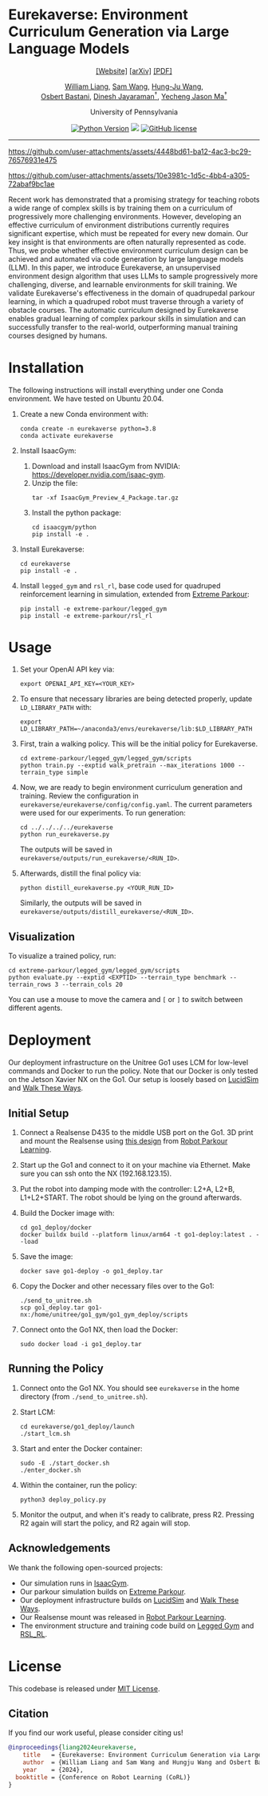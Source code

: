 # Eurekaverse: Environment Curriculum Generation via Large Language Models

<div align="center">

[[Website]](https://eureka-research.github.io/eurekaverse/)
[[arXiv]](https://arxiv.org/abs/2411.01775)
[[PDF]](https://eureka-research.github.io/eurekaverse/assets/eurekaverse_paper.pdf)

[William Liang](https://willjhliang.github.io), [Sam Wang](https://samuelwang23.github.io/), [Hung-Ju Wang](https://www.linkedin.com/in/hungju-wang),<br>
[Osbert Bastani](https://obastani.github.io/), [Dinesh Jayaraman<sup>†</sup>](https://www.seas.upenn.edu/~dineshj/), [Yecheng Jason Ma<sup>†</sup>](https://jasonma2016.github.io/)

University of Pennsylvania

[![Python Version](https://img.shields.io/badge/Python-3.8-blue.svg)](https://github.com/eureka-research/Eurekaverse)
[<img src="https://img.shields.io/badge/Framework-PyTorch-red.svg"/>](https://pytorch.org/)
[![GitHub license](https://img.shields.io/github/license/eureka-research/eurekaverse)](https://github.com/eureka-research/Eurekaverse/blob/main/LICENSE)

______________________________________________________________________

</div>



https://github.com/user-attachments/assets/4448bd61-ba12-4ac3-bc29-76576931e475

https://github.com/user-attachments/assets/10e3981c-1d5c-4bb4-a305-72abaf9bc1ae




Recent work has demonstrated that a promising strategy for teaching robots a wide range of complex skills is by training them on a curriculum of progressively more challenging environments. However, developing an effective curriculum of environment distributions currently requires significant expertise, which must be repeated for every new domain. Our key insight is that environments are often naturally represented as code. Thus, we probe whether effective environment curriculum design can be achieved and automated via code generation by large language models (LLM). In this paper, we introduce Eurekaverse, an unsupervised environment design algorithm that uses LLMs to sample progressively more challenging, diverse, and learnable environments for skill training. We validate Eurekaverse's effectiveness in the domain of quadrupedal parkour learning, in which a quadruped robot must traverse through a variety of obstacle courses. The automatic curriculum designed by Eurekaverse enables gradual learning of complex parkour skills in simulation and can successfully transfer to the real-world, outperforming manual training courses designed by humans.


# Installation
The following instructions will install everything under one Conda environment. We have tested on Ubuntu 20.04.

1. Create a new Conda environment with:
    ```
    conda create -n eurekaverse python=3.8
    conda activate eurekaverse
    ```

2. Install IsaacGym:
    1. Download and install IsaacGym from NVIDIA: https://developer.nvidia.com/isaac-gym.
    2. Unzip the file:
        ```
        tar -xf IsaacGym_Preview_4_Package.tar.gz
        ```
    3. Install the python package:
        ```
        cd isaacgym/python
        pip install -e .
        ```

3. Install Eurekaverse:
    ```
    cd eurekaverse
    pip install -e .
    ```

4. Install `legged_gym` and `rsl_rl`, base code used for quadruped reinforcement learning in simulation, extended from [Extreme Parkour](https://github.com/chengxuxin/extreme-parkour):
    ```
    pip install -e extreme-parkour/legged_gym
    pip install -e extreme-parkour/rsl_rl
    ```

# Usage
1. Set your OpenAI API key via:
    ```
    export OPENAI_API_KEY=<YOUR_KEY>
    ```

2. To ensure that necessary libraries are being detected properly, update `LD_LIBRARY_PATH` with:
    ```
    export LD_LIBRARY_PATH=~/anaconda3/envs/eurekaverse/lib:$LD_LIBRARY_PATH
    ```

3. First, train a walking policy. This will be the initial policy for Eurekaverse.
    ```
    cd extreme-parkour/legged_gym/legged_gym/scripts
    python train.py --exptid walk_pretrain --max_iterations 1000 --terrain_type simple
    ```

4. Now, we are ready to begin environment curriculum generation and training. Review the configuration in `eurekaverse/eurekaverse/config/config.yaml`. The current parameters were used for our experiments. To run generation:
    ```
    cd ../../../../eurekaverse
    python run_eurekaverse.py
    ```
    The outputs will be saved in `eurekaverse/outputs/run_eurekaverse/<RUN_ID>`.

5. Afterwards, distill the final policy via:
    ```
    python distill_eurekaverse.py <YOUR_RUN_ID>
    ```
    Similarly, the outputs will be saved in `eurekaverse/outputs/distill_eurekaverse/<RUN_ID>`.

## Visualization
To visualize a trained policy, run:
```
cd extreme-parkour/legged_gym/legged_gym/scripts
python evaluate.py --exptid <EXPTID> --terrain_type benchmark --terrain_rows 3 --terrain_cols 20
```

You can use a mouse to move the camera and `[` or `]` to switch between different agents.

# Deployment
Our deployment infrastructure on the Unitree Go1 uses LCM for low-level commands and Docker to run the policy. Note that our Docker is only tested on the Jetson Xavier NX on the Go1. Our setup is loosely based on [LucidSim](https://github.com/lucidsim/lucidsim) and [Walk These Ways](https://github.com/Improbable-AI/walk-these-ways).

## Initial Setup

1. Connect a Realsense D435 to the middle USB port on the Go1. 3D print and mount the Realsense using [this design](https://github.com/ZiwenZhuang/parkour/blob/main/go1_ckpts/go1_camMount_30Down.step) from [Robot Parkour Learning](https://github.com/ZiwenZhuang/parkour).

2. Start up the Go1 and connect to it on your machine via Ethernet. Make sure you can ssh onto the NX (192.168.123.15).

3. Put the robot into damping mode with the controller: L2+A, L2+B, L1+L2+START. The robot should be lying on the ground afterwards.

4. Build the Docker image with:
    ```
    cd go1_deploy/docker
    docker buildx build --platform linux/arm64 -t go1-deploy:latest . --load
    ```

5. Save the image:
    ```
    docker save go1-deploy -o go1_deploy.tar
    ```

6. Copy the Docker and other necessary files over to the Go1:
    ```
    ./send_to_unitree.sh
    scp go1_deploy.tar go1-nx:/home/unitree/go1_gym/go1_gym_deploy/scripts
    ```

6. Connect onto the Go1 NX, then load the Docker:
    ```
    sudo docker load -i go1_deploy.tar
    ```

## Running the Policy

1. Connect onto the Go1 NX. You should see `eurekaverse` in the home directory (from `./send_to_unitree.sh`).

2. Start LCM:
    ```
    cd eurekaverse/go1_deploy/launch
    ./start_lcm.sh
    ```

3. Start and enter the Docker container:
    ```
    sudo -E ./start_docker.sh
    ./enter_docker.sh
    ```

4. Within the container, run the policy:
    ```
    python3 deploy_policy.py
    ```

5. Monitor the output, and when it's ready to calibrate, press R2. Pressing R2 again will start the policy, and R2 again will stop.

## Acknowledgements

We thank the following open-sourced projects:
* Our simulation runs in [IsaacGym](https://developer.nvidia.com/isaac-gym).
* Our parkour simulation builds on [Extreme Parkour](https://github.com/chengxuxin/extreme-parkour).
* Our deployment infrastructure builds on [LucidSim](https://github.com/lucidsim/lucidsim) and [Walk These Ways](https://github.com/Improbable-AI/walk-these-ways).
* Our Realsense mount was released in [Robot Parkour Learning](https://github.com/ZiwenZhuang/parkour).
* The environment structure and training code build on [Legged Gym](https://github.com/leggedrobotics/legged_gym) and [RSL_RL](https://github.com/leggedrobotics/rsl_rl).

# License
This codebase is released under [MIT License](LICENSE).

## Citation
If you find our work useful, please consider citing us!
```bibtex
@inproceedings{liang2024eurekaverse,
    title   = {Eurekaverse: Environment Curriculum Generation via Large Language Models},
    author  = {William Liang and Sam Wang and Hungju Wang and Osbert Bastani and Dinesh Jayaraman and Jason Ma}
    year    = {2024},
  booktitle = {Conference on Robot Learning (CoRL)}
}
```
